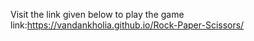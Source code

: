 Visit the link given below to play the game
link:https://vandankholia.github.io/Rock-Paper-Scissors/
